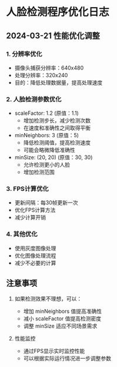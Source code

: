 # 人脸检测程序优化日志

## 2024-03-21 性能优化调整

### 1. 分辨率优化
- 摄像头捕获分辨率：640x480
- 处理分辨率：320x240
- 目的：降低处理数据量，提高处理速度

### 2. 人脸检测参数优化
- scaleFactor: 1.2 (原值：1.1)
  - 增加检测步长，减少检测次数
  - 在速度和准确性之间取得平衡
- minNeighbors: 3 (原值：5)
  - 降低检测阈值，提高检测速度
  - 可能会略微降低准确性
- minSize: (20, 20) (原值：30, 30)
  - 允许检测更小的人脸
  - 增加检测范围

### 3. FPS计算优化
- 更新间隔：每30帧更新一次
- 优化FPS计算方法
- 减少计算开销

### 4. 其他优化
- 使用灰度图像处理
- 优化图像处理流程
- 减少不必要的计算

## 注意事项
1. 如果检测效果不理想，可以：
   - 增加 minNeighbors 值提高准确性
   - 减小 scaleFactor 值提高检测密度
   - 调整 minSize 适应不同场景需求

2. 性能监控
   - 通过FPS显示实时监控性能
   - 可以根据实际运行情况进一步调整参数 